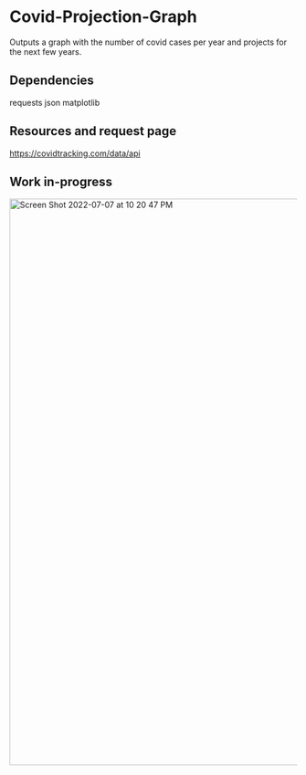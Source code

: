 # Covid-Projection-Graph
Outputs a graph with the number of covid cases per year and projects for the next few years. 

## Dependencies

requests
json
matplotlib

## Resources and request page

https://covidtracking.com/data/api

## Work in-progress

<img width="993" alt="Screen Shot 2022-07-07 at 10 20 47 PM" src="https://user-images.githubusercontent.com/74515743/177903774-72d49e1f-9d2b-44ea-b43f-7e88a2e4f38b.png">
